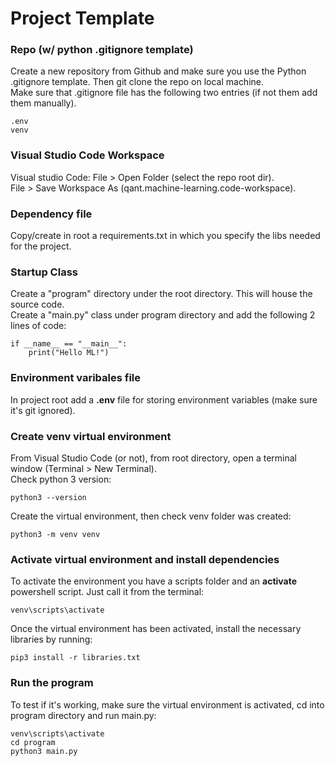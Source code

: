# Project Template

### Repo (w/ python .gitignore template)
Create a new repository from Github and make sure you use the Python .gitignore template. Then git clone the repo on local machine.<br>
Make sure that .gitignore file has the following two entries (if not them add them manually).
```
.env
venv
```

### Visual Studio Code Workspace
Visual studio Code: File > Open Folder (select the repo root dir).<br>
File > Save Workspace As (qant.machine-learning.code-workspace).

### Dependency file
Copy/create in root a requirements.txt in which you specify the libs needed for the project.

### Startup Class
Create a "program" directory under the root directory. This will house the source code.<br>
Create a "main.py" class under program directory and add the following 2 lines of code:
```
if __name__ == "__main__":
    print("Hello ML!")
```

### Environment varibales file
In project root add a **.env** file for storing environment variables (make sure it's git ignored).<br>

### Create venv virtual environment 
From Visual Studio Code (or not), from root directory, open a terminal window (Terminal > New Terminal).<br>
Check python 3 version:
```
python3 --version
```
Create the virtual environment, then check venv folder was created:
```
python3 -m venv venv
```

### Activate virtual environment and install dependencies
To activate the environment you have a scripts folder and an **activate** powershell script. Just call it from the terminal:
```
venv\scripts\activate
```
Once the virtual environment has been activated, install the necessary libraries by running:
```
pip3 install -r libraries.txt
```

### Run the program
To test if it's working, make sure the virtual environment is activated, cd into program directory and run main.py:
```
venv\scripts\activate
cd program
python3 main.py
```
